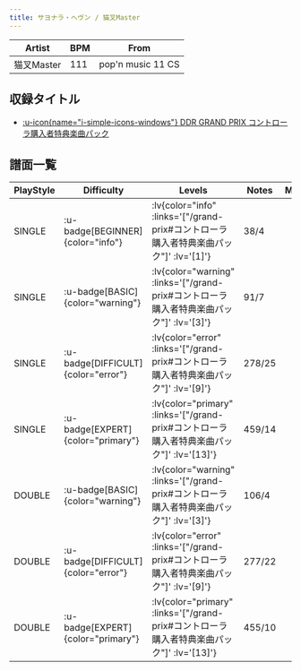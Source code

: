 ```yaml
---
title: サヨナラ・ヘヴン / 猫叉Master
---
```


|Artist|BPM|From|
|------|---|----|
|猫叉Master|111|pop'n music 11 CS|

## 収録タイトル

- [ :u-icon{name="i-simple-icons-windows"} DDR GRAND PRIX コントローラ購入者特典楽曲パック](/grand-prix#コントローラ購入者特典楽曲パック)

## 譜面一覧

|PlayStyle|Difficulty|Levels|Notes|Movie|
|---------|----------|------|-----|-----|
|SINGLE| :u-badge[BEGINNER]{color="info"} | :lv{color="info" :links='["/grand-prix#コントローラ購入者特典楽曲パック"]' :lv='[1]'} |38/4||
|SINGLE| :u-badge[BASIC]{color="warning"} | :lv{color="warning" :links='["/grand-prix#コントローラ購入者特典楽曲パック"]' :lv='[3]'} |91/7||
|SINGLE| :u-badge[DIFFICULT]{color="error"} | :lv{color="error" :links='["/grand-prix#コントローラ購入者特典楽曲パック"]' :lv='[9]'} |278/25||
|SINGLE| :u-badge[EXPERT]{color="primary"} | :lv{color="primary" :links='["/grand-prix#コントローラ購入者特典楽曲パック"]' :lv='[13]'} |459/14||
|DOUBLE| :u-badge[BASIC]{color="warning"} | :lv{color="warning" :links='["/grand-prix#コントローラ購入者特典楽曲パック"]' :lv='[3]'} |106/4||
|DOUBLE| :u-badge[DIFFICULT]{color="error"} | :lv{color="error" :links='["/grand-prix#コントローラ購入者特典楽曲パック"]' :lv='[9]'} |277/22||
|DOUBLE| :u-badge[EXPERT]{color="primary"} | :lv{color="primary" :links='["/grand-prix#コントローラ購入者特典楽曲パック"]' :lv='[13]'} |455/10||
